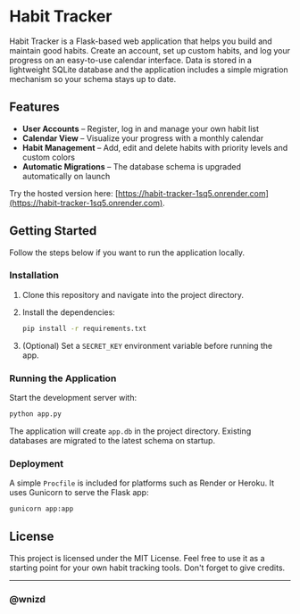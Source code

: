 # Habit Tracker

Habit Tracker is a Flask-based web application that helps you build and maintain good habits. Create an account, set up custom habits, and log your progress on an easy-to-use calendar interface. Data is stored in a lightweight SQLite database and the application includes a simple migration mechanism so your schema stays up to date.

## Features

- **User Accounts** – Register, log in and manage your own habit list
- **Calendar View** – Visualize your progress with a monthly calendar
- **Habit Management** – Add, edit and delete habits with priority levels and custom colors
- **Automatic Migrations** – The database schema is upgraded automatically on launch

Try the hosted version here: [https://habit-tracker-1sq5.onrender.com](https://habit-tracker-1sq5.onrender.com).

## Getting Started

Follow the steps below if you want to run the application locally.

### Installation

1. Clone this repository and navigate into the project directory.
2. Install the dependencies:

   ```bash
   pip install -r requirements.txt
   ```

3. (Optional) Set a `SECRET_KEY` environment variable before running the app.

### Running the Application

Start the development server with:

```bash
python app.py
```

The application will create `app.db` in the project directory. Existing databases are migrated to the latest schema on startup.

### Deployment

A simple `Procfile` is included for platforms such as Render or Heroku. It uses Gunicorn to serve the Flask app:

```bash
gunicorn app:app
```

## License

This project is licensed under the MIT License. Feel free to use it as a starting point for your own habit tracking tools. Don't forget to give credits.

---

### @wnizd

